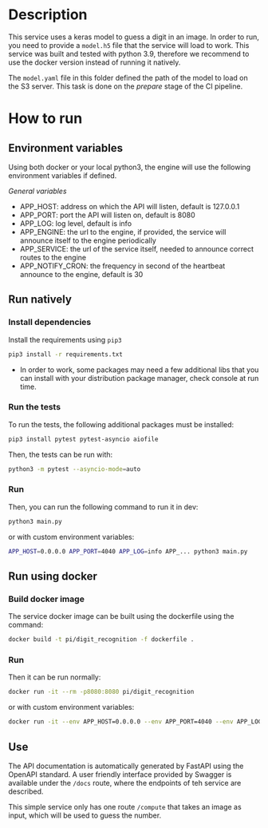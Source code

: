 # Description
This service uses a keras model to guess a digit in an image. In order to run, you need to provide a `model.h5` file that the service will load to work. This service was built and tested with python 3.9, therefore we recommend to use the docker version instead of running it natively.

The `model.yaml` file in this folder defined the path of the model to load on the S3 server. This task is done on the *prepare* stage of the CI pipeline.
# How to run
## Environment variables
Using both docker or your local python3, the engine will use the following environment variables if defined.

*General variables*

- APP_HOST: address on which the API will listen, default is 127.0.0.1
- APP_PORT: port the API will listen on, default is 8080
- APP_LOG: log level, default is info
- APP_ENGINE: the url to the engine, if provided, the service will announce itself to the engine periodically
- APP_SERVICE: the url of the service itself, needed to announce correct routes to the engine
- APP_NOTIFY_CRON: the frequency in second of the heartbeat announce to the engine, default is 30

## Run natively
### Install dependencies
Install the requirements using `pip3`

```bash
pip3 install -r requirements.txt
```

* In order to work, some packages may need a few additional libs that you can install with your distribution package manager, check console at run time.
### Run the tests
To run the tests, the following additional packages must be installed:

```bash
pip3 install pytest pytest-asyncio aiofile
```

Then, the tests can be run with:
```bash
python3 -m pytest --asyncio-mode=auto
```

### Run
Then, you can run the following command to run it in dev:

```bash
python3 main.py
```

or with custom environment variables:

```bash
APP_HOST=0.0.0.0 APP_PORT=4040 APP_LOG=info APP_... python3 main.py
```

## Run using docker
### Build docker image
The service docker image can be built using the dockerfile using the command:

```bash
docker build -t pi/digit_recognition -f dockerfile .
```

### Run
Then it can be run normally:

```bash
docker run -it --rm -p8080:8080 pi/digit_recognition
```

or with custom environment variables:

```bash
docker run -it --env APP_HOST=0.0.0.0 --env APP_PORT=4040 --env APP_LOG=info --env APP_... --rm -p8080:4040 pi/digit_recognition
```

## Use
The API documentation is automatically generated by FastAPI using the OpenAPI standard. A user friendly interface provided by Swagger is available under the `/docs` route, where the endpoints of teh service are described.

This simple service only has one route `/compute` that takes an image as input, which will be used to guess the number.
